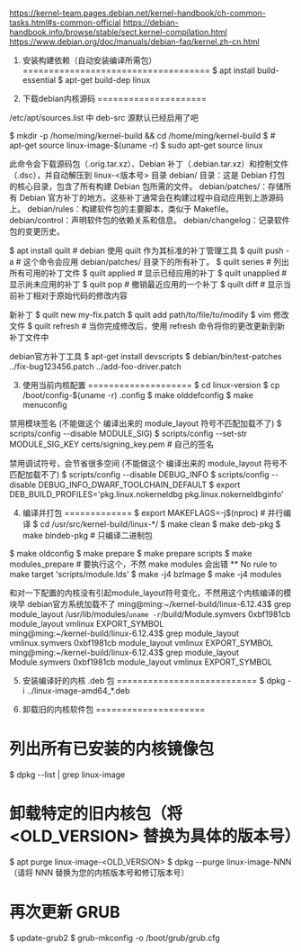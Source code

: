 https://kernel-team.pages.debian.net/kernel-handbook/ch-common-tasks.html#s-common-official
https://debian-handbook.info/browse/stable/sect.kernel-compilation.html
https://www.debian.org/doc/manuals/debian-faq/kernel.zh-cn.html

1. 安装构建依赖（自动安装编译所需包）
====================================
$ apt install build-essential
$ apt-get build-dep linux


2. 下载debian内核源码
=====================

/etc/apt/sources.list 中 deb-src 源默认已经启用了吧

$ mkdir -p /home/ming/kernel-build && cd /home/ming/kernel-build
$ # apt-get source linux-image-$(uname -r)
$ sudo apt-get source linux

此命令会下载源码包（.orig.tar.xz）、Debian 补丁（.debian.tar.xz）和控制文件（.dsc），并自动解压到 linux-<版本号> 目录
debian/ 目录：这是 Debian 打包的核心目录，包含了所有构建 Debian 包所需的文件。
debian/patches/：存储所有 Debian 官方补丁的地方。这些补丁通常会在构建过程中自动应用到上游源码上。
debian/rules：构建软件包的主要脚本，类似于 Makefile。
debian/control：声明软件包的依赖关系和信息。
debian/changelog：记录软件包的变更历史。

$ apt install quilt  # debian 使用 quilt 作为其标准的补丁管理工具
$ quilt push -a      # 这个命令会应用 debian/patches/ 目录下的所有补丁。
$ quilt series       # 列出所有可用的补丁文件
$ quilt applied      # 显示已经应用的补丁
$ quilt unapplied    # 显示尚未应用的补丁
$ quilt pop          # 撤销最近应用的一个补丁
$ quilt diff         # 显示当前补丁相对于原始代码的修改内容

新补丁
$ quilt new my-fix.patch
$ quilt add path/to/file/to/modify
$ vim 修改文件
$ quilt refresh   # 当你完成修改后，使用 refresh 命令将你的更改更新到新补丁文件中

debian官方补丁工具
$ apt-get install devscripts
$ debian/bin/test-patches ../fix-bug123456.patch ../add-foo-driver.patch


3. 使用当前内核配置
====================
$ cd linux-version
$ cp /boot/config-$(uname -r) .config
$ make olddefconfig
$ make menuconfig

禁用模块签名 (不能做这个  编译出来的 module_layout 符号不匹配加载不了)
$ scripts/config --disable MODULE_SIG)
$ scripts/config --set-str MODULE_SIG_KEY certs/signing_key.pem  # 自己的签名

禁用调试符号，会节省很多空间 (不能做这个  编译出来的 module_layout 符号不匹配加载不了)
$ scripts/config --disable DEBUG_INFO
$ scripts/config --disable DEBUG_INFO_DWARF_TOOLCHAIN_DEFAULT
$ export DEB_BUILD_PROFILES='pkg.linux.nokerneldbg pkg.linux.nokerneldbginfo'



4. 编译并打包
=============
$ export MAKEFLAGS=-j$(nproc)    # 并行编译
$ cd /usr/src/kernel-build/linux-*/
$ make clean
$ make deb-pkg
$ make bindeb-pkg  # 只编译二进制包

$ make oldconfig
$ make prepare
$ make prepare scripts
$ make modules_prepare  # 要执行这个，不然 make modules 会出错 ** No rule to make target 'scripts/module.lds'
$ make -j4 bzImage
$ make -j4 modules

和对一下配置的内核没有引起module_layout符号变化，不然用这个内核编译的模块早 debian官方系统加载不了
ming@ming:~/kernel-build/linux-6.12.43$ grep module_layout /usr/lib/modules/`uname -r`/build/Module.symvers
0xbf1981cb	module_layout	vmlinux	EXPORT_SYMBOL	
ming@ming:~/kernel-build/linux-6.12.43$ grep module_layout vmlinux.symvers
0xbf1981cb	module_layout	vmlinux	EXPORT_SYMBOL	
ming@ming:~/kernel-build/linux-6.12.43$ grep module_layout Module.symvers
0xbf1981cb	module_layout	vmlinux	EXPORT_SYMBOL	

5. 安装编译好的内核 .deb 包
===========================
$ dpkg -i ../linux-image-amd64_*.deb


6. 卸载旧的内核软件包
=====================
# 列出所有已安装的内核镜像包
$ dpkg --list | grep linux-image

# 卸载特定的旧内核包（将 <OLD_VERSION> 替换为具体的版本号）
$ apt purge linux-image-<OLD_VERSION>
$ dpkg --purge linux-image-NNN （请将 NNN 替换为您的内核版本号和修订版本号）

# 再次更新 GRUB
$ update-grub2
$ grub-mkconfig -o /boot/grub/grub.cfg
